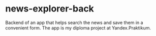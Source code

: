 # news-explorer-back
Backend of an app that helps search the news and save them in a convenient form. The app is my diploma project at Yandex.Praktikum.
